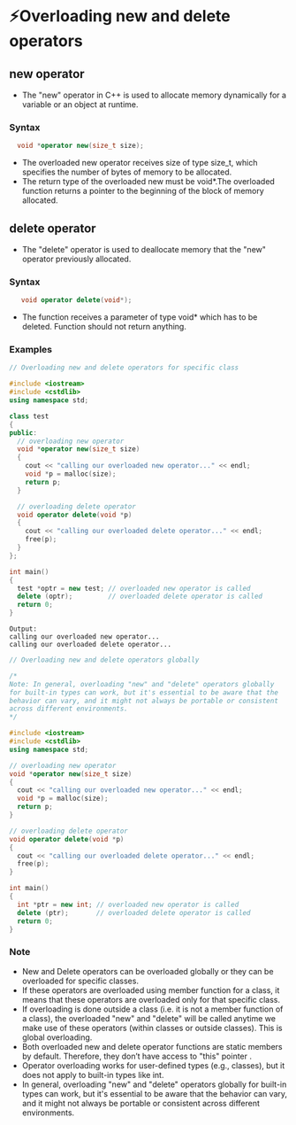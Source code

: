 # ⚡Overloading new and delete operators

## new operator

- The "new" operator in C++ is used to allocate memory dynamically for a variable or an object at runtime.

### Syntax

```cpp
  void *operator new(size_t size);
```

- The overloaded new operator receives size of type size_t, which specifies the number of bytes of memory to be allocated.
- The return type of the overloaded new must be void\*.The overloaded function returns a pointer to the beginning of the block of memory allocated.

## delete operator

- The "delete" operator is used to deallocate memory that the "new" operator previously allocated.

### Syntax

```cpp
   void operator delete(void*);
```

- The function receives a parameter of type void\* which has to be deleted. Function should not return anything.

### Examples

```cpp
// Overloading new and delete operators for specific class

#include <iostream>
#include <cstdlib>
using namespace std;

class test
{
public:
  // overloading new operator
  void *operator new(size_t size)
  {
    cout << "calling our overloaded new operator..." << endl;
    void *p = malloc(size);
    return p;
  }

  // overloading delete operator
  void operator delete(void *p)
  {
    cout << "calling our overloaded delete operator..." << endl;
    free(p);
  }
};

int main()
{
  test *optr = new test; // overloaded new operator is called
  delete (optr);         // overloaded delete operator is called
  return 0;
}
```

```
Output:
calling our overloaded new operator...
calling our overloaded delete operator...
```

```cpp
// Overloading new and delete operators globally

/*
Note: In general, overloading "new" and "delete" operators globally
for built-in types can work, but it's essential to be aware that the
behavior can vary, and it might not always be portable or consistent
across different environments.
*/

#include <iostream>
#include <cstdlib>
using namespace std;

// overloading new operator
void *operator new(size_t size)
{
  cout << "calling our overloaded new operator..." << endl;
  void *p = malloc(size);
  return p;
}

// overloading delete operator
void operator delete(void *p)
{
  cout << "calling our overloaded delete operator..." << endl;
  free(p);
}

int main()
{
  int *ptr = new int; // overloaded new operator is called
  delete (ptr);       // overloaded delete operator is called
  return 0;
}
```

### Note

- New and Delete operators can be overloaded globally or they can be overloaded for specific classes.
- If these operators are overloaded using member function for a class, it means that these operators are overloaded only for that specific class.
- If overloading is done outside a class (i.e. it is not a member function of a class), the overloaded "new" and "delete" will be called anytime we make use of these operators (within classes or outside classes). This is global overloading.
- Both overloaded new and delete operator functions are static members by default. Therefore, they don’t have access to "this" pointer .
- Operator overloading works for user-defined types (e.g., classes), but it does not apply to built-in types like int.
- In general, overloading "new" and "delete" operators globally for built-in types can work, but it's essential to be aware that the behavior can vary, and it might not always be portable or consistent across different environments.
